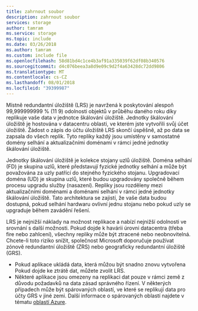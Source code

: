 ```yaml
---
title: zahrnout soubor
description: zahrnout soubor
services: storage
author: tamram
ms.service: storage
ms.topic: include
ms.date: 03/26/2018
ms.author: tamram
ms.custom: include file
ms.openlocfilehash: 58d81bd4c1ce4b3af91a335039f62df08b340576
ms.sourcegitcommit: d4c076beea3a8d9e09c9d2f4a63428dc72dd9806
ms.translationtype: MT
ms.contentlocale: cs-CZ
ms.lasthandoff: 08/01/2018
ms.locfileid: "39399987"
---
```

Místně redundantní úložiště (LRS) je navržená k poskytování alespoň 99,999999999 % (11 9) odolnosti objektů v průběhu daného roku díky replikuje vaše data v jednotce škálování úložiště. Jednotky škálování úložiště je hostována v datacentru oblasti, ve kterém jste vytvořili svůj účet úložiště. Žádost o zápis do účtu úložiště LRS skončí úspěšně, až po data se zapsala do všech replik. Tyto repliky každý jsou umístěny v samostatné domény selhání a aktualizačními doménami v rámci jedné jednotky škálování úložiště.

Jednotky škálování úložiště je kolekce stojany uzlů úložiště. Doména selhání (FD) je skupina uzlů, které představují fyzické jednotky selhání a může být považována za uzly patřící do stejného fyzického stojanu. Upgradovací doména (UD) je skupina uzlů, které budou upgradovány společně během procesu upgradu služby (nasazení). Repliky jsou rozděleny mezi aktualizačními doménami a doménami selhání v rámci jedné jednotky škálování úložiště. Tato architektura se zajistí, že vaše data budou dostupná, pokud selhání hardwaru ovlivní jednu stojanu nebo pokud uzly se upgraduje během zavádění řešení.

LRS je nejnižší náklady na možnost replikace a nabízí nejnižší odolnosti ve srovnání s další možnosti. Pokud dojde k havárii úrovni datacentra (třeba fire nebo zahlcení), všechny repliky může být ztracené nebo neobnovitelná. Chcete-li toto riziko snížit, společnost Microsoft doporučuje používat zónově redundantní úložiště (ZRS) nebo geograficky redundantní úložiště (GRS).

* Pokud aplikace ukládá data, která můžou být snadno znovu vytvořena Pokud dojde ke ztrátě dat, můžete zvolit LRS.
* Některé aplikace jsou omezeny na replikaci dat pouze v rámci země z důvodu požadavků na data zásad správného řízení. V některých případech může být spárovaných oblastí, ve které se replikují data pro účty GRS v jiné zemi. Další informace o spárovaných oblastí najdete v tématu [oblastí Azure](https://azure.microsoft.com/regions/).
